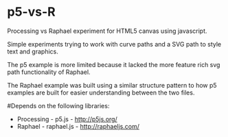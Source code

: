 # p5-vs-R
Processing vs Raphael experiment for HTML5 canvas using javascript.

Simple experiments trying to work with curve paths and a SVG path to style text and graphics.

The p5 example is more limited because it lacked the more feature rich svg path functionality of Raphael.

The Raphael example was built using a similar structure pattern to how p5 examples are built for easier understanding between the two files.

#Depends on the following libraries:

  * Processing - p5.js - http://p5js.org/
  * Raphael - raphael.js - http://raphaeljs.com/
  
  
